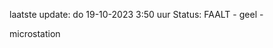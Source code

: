 laatste update: 
do 19-10-2023  3:50   uur 
Status: FAALT - geel - 
<div class="service Y">microstation</div>